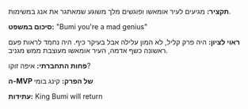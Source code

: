 **תקציר:**
מגיעים לעיר אומאשו ופוגשים מלך משוגע שמאתגר את אנג במשימות. 

**סיכום במשפט:**
"Bumi you're a mad genius"

**ראוי לציון:**
היה פרק קליל, לא המון עלילה אבל בעיקר כיף. היה נחמד לראות פעם ראשונה כשף אדמה, העיר אומאשו מעוצבת ממש מגניב.

**פחות התחברתי:**
איפה זוקו?

**ה-MVP של הפרק:**
קינג בומי

**עתידות:** 
King Bumi will return